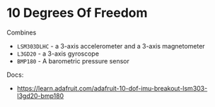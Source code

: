 # 10 Degrees Of Freedom
Combines
- `LSM303DLHC` - a 3-axis accelerometer and a 3-axis magnetometer
- `L3GD20` - a 3-axis gyroscope
- `BMP180` - A barometric pressure sensor

Docs:
- <https://learn.adafruit.com/adafruit-10-dof-imu-breakout-lsm303-l3gd20-bmp180>

